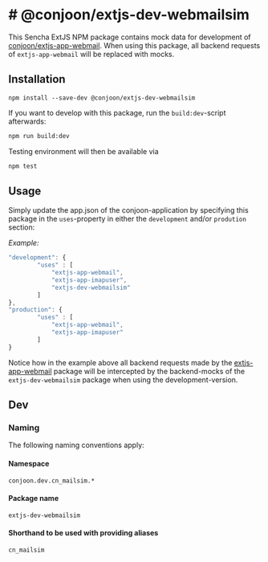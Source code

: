 # # @conjoon/extjs-dev-webmailsim  
This Sencha ExtJS NPM package contains mock data for development of [conjoon/extjs-app-webmail](https://github.com/conjoon/extjs-app-webmail).
When using this package, all backend requests of `extjs-app-webmail` will be replaced with mocks.

## Installation
```
npm install --save-dev @conjoon/extjs-dev-webmailsim  
```

If you want to develop with this package, run the `build:dev`-script afterwards:
```bash
npm run build:dev
```
Testing environment will then be available via

```bash
npm test
```

## Usage
Simply update the app.json of the conjoon-application
by specifying this package in the `uses`-property in either the `development` and/or `prodution` section:

*Example:*
```javascript
"development": {
        "uses" : [
            "extjs-app-webmail",
            "extjs-app-imapuser",
            "extjs-dev-webmailsim"
        ]
},
"production": {
        "uses" : [
            "extjs-app-webmail",
            "extjs-app-imapuser"
        ]
}
```

Notice how in the example above all backend requests made by the [extjs-app-webmail](https://github.com/conjoon/extjs-app-webmail) package
will be intercepted by the backend-mocks of the `extjs-dev-webmailsim` package when using the development-version.


## Dev
### Naming
The following naming conventions apply:

#### Namespace
`conjoon.dev.cn_mailsim.*`
#### Package name
`extjs-dev-webmailsim`
#### Shorthand to be used with providing aliases
`cn_mailsim`